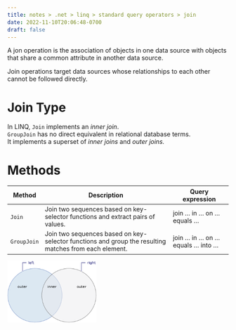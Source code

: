 ```yaml
---
title: notes > .net > linq > standard query operators > join
date: 2022-11-10T20:06:48-0700
draft: false
---
```

A jon operation is the association of objects in one data source with objects that share a common attribute in another data source.

Join operations target data sources whose relationships to each other cannot be followed directly.

# Join Type
In LINQ, `Join` implements an *inner join*.  
`GroupJoin` has no direct equivalent in relational database terms.  
It implements a superset of *inner joins* and *outer joins.*  

# Methods
| Method    | Description                                                                                           | Query expression                 |
|-----------|-------------------------------------------------------------------------------------------------------|----------------------------------|
| `Join`      | Join two sequences based on key-selector functions and extract pairs of values.                       | join … in … on … equals …        |
| `GroupJoin` | Join two sequences based on key-selector functions and group the resulting matches from each element. | join … in … on … equals … into … |

<img src="Standard-Query-Operators_Join-image1.png" style="width:2.11667in;height:1.475in" alt="Two overlapping circles showing inner/outer." />
